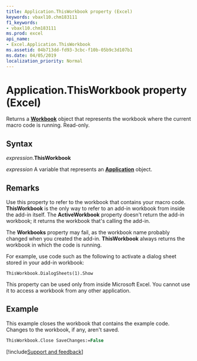 ```yaml
---
title: Application.ThisWorkbook property (Excel)
keywords: vbaxl10.chm183111
f1_keywords:
- vbaxl10.chm183111
ms.prod: excel
api_name:
- Excel.Application.ThisWorkbook
ms.assetid: 04b713dd-fd93-3cbc-f10b-05b9c3d107b1
ms.date: 04/05/2019
localization_priority: Normal
---
```



# Application.ThisWorkbook property (Excel)

Returns a **[Workbook](Excel.Workbook.md)** object that represents the workbook where the current macro code is running. Read-only.


## Syntax

_expression_.**ThisWorkbook**

_expression_ A variable that represents an **[Application](Excel.Application(object).md)** object.


## Remarks

Use this property to refer to the workbook that contains your macro code. **ThisWorkbook** is the only way to refer to an add-in workbook from inside the add-in itself. The **ActiveWorkbook** property doesn't return the add-in workbook; it returns the workbook that's calling the add-in.

The **Workbooks** property may fail, as the workbook name probably changed when you created the add-in. **ThisWorkbook** always returns the workbook in which the code is running.

For example, use code such as the following to activate a dialog sheet stored in your add-in workbook:

`ThisWorkbook.DialogSheets(1).Show`

This property can be used only from inside Microsoft Excel. You cannot use it to access a workbook from any other application.


## Example

This example closes the workbook that contains the example code. Changes to the workbook, if any, aren't saved.

```vb
ThisWorkbook.Close SaveChanges:=False
```




[!include[Support and feedback](~/includes/feedback-boilerplate.md)]
